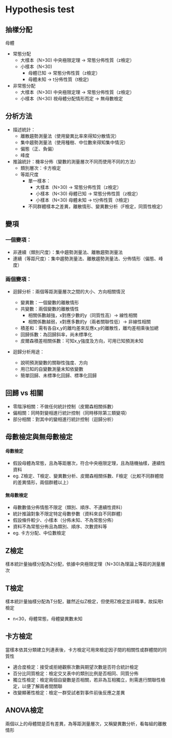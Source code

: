 # Hypothesis test
## 抽樣分配
母體
- 常態分配
   - 大樣本（N>30) 中央極限定理 -> 常態分佈性質（z檢定）
   - 小樣本（N<30) 
     - 母體已知 -> 常態分佈性質（z檢定）
     - 母體未知 -> t分佈性質（t檢定)
- 非常態分配
   - 大樣本（N>30) 中央極限定理 -> 常態分佈性質（z檢定）
   - 小樣本（N<30) 視母體分配情形而定 -> 無母數檢定

## 分析方法
- 描述統計：
   - 離散趨勢測量法（使用變異比率來得知分散情況）
   - 集中趨勢測量法（使用種樹、中位數來得知集中情況）
   - 偏態（正、負偏）
   - 峰度
- 推論統計：機率分佈（變數的測量層次不同而使用不同的方法）
   - 類別層次：卡方檢定
   - 等距尺度
     - 單一樣本：
       - 大樣本（N>30) -> 常態分佈性質（z檢定）
       - 小樣本（N<30) 母體已知 -> 常態分佈性質（z檢定）
       - 小樣本（N<30) 母體未知 -> t分佈性質（t檢定)
     - 不同群體樣本之差異，離散情形、變異數分析（F檢定，同質性檢定）

## 變項
### 一個變項：
- 非連續（類別尺度）：集中趨勢測量法、離散趨勢測量法
- 連續（等距尺度）：集中趨勢測量法、離散趨勢測量法、分佈情形（偏態、峰度）

### 兩個變項：
- 迴歸分析：兩個等距測量層次之間的大小、方向相關情況
   - 變異數：一個變數的離散情形
   - 共變數：兩個變數的離散情性
     - 相關係數越強，x對應少數的y（同質性高）-> 線性相關
     - 相關係數越弱，x對應多數的y（兩者關聯性低）-> 非線性相關
   - 積差和：需有各自x,y的離均差來反應x,y的離散性，離均差相乘後加總
   - 回歸係數：為回歸斜率，尚未標準化
   - 皮爾森積差相關係數：可知x,y強度及方向，可用已知預測未知
  
- 迴歸分析用途：
   - 說明預測變數的關聯性強度、方向
   - 用已知的自變數測量未知依變數
   - 簡單回歸、未標準化回歸、標準化回歸

## 回歸 vs 相關
- 零階淨相關：不做任何統計控制（皮爾森相關係數）
- 偏相關：同時對變相進行統計控制（同時移除第三類變項）
- 部分相關：對其中的變相進行統計控制（迴歸分析）

## 母數檢定與無母數檢定
#### 母數檢定
- 假設母體為常態，且為等距層次，符合中央極限定理，且為隨機抽樣，連續性資料
- eg. Z檢定、T檢定、變異數分析、皮爾森相關係數、F檢定（比較不同群體間的差異情形，兩個群體以上）
#### 無母數檢定
- 母數數值分佈情態不限定（類別、順序、不連續性資料）
- 統計推論對象不限定特定母數參數（資料來自不同群體）
- 假設條件較少、小樣本（分佈未知、不為常態分佈）
- 資料不為常態分佈且為類別、順序、次數資料等
- eg. 卡方分配、中位數檢定

## Z檢定
樣本統計量抽樣分配為Z分配，依據中央極限定理（N>30)為理論上等距的測量層次
## T檢定
樣本統計量抽樣分配為T分配，雖然近似Z檢定，但使用Z檢定並非精準，故採用t檢定
- n<30，母體常態，母體變異數未知
## 卡方檢定
當樣本依其分類建立列連表後，卡方檢定可用來檢定因子間的相關性或群體間的同質性 
- 適合度檢定：接受或拒絕觀察次數與期望次數是否符合統計檢定
- 百分比同質檢定：檢定交叉表中的類別比例是否相同、同質分佈
- 獨立性檢定：檢定兩個自變數是否相關，若非為互相獨立，則需進行關聯性檢定，以便了解兩者間關聯
- 改變顯著性檢定：檢定一群受試者對事件前後反應之差異
## ANOVA檢定
兩個以上的母體間是否有差異，為等距測量層次，又稱變異數分析，看每組的離散情形

